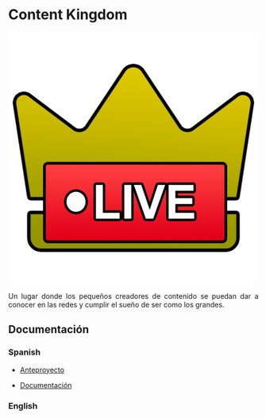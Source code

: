 

# Content Kingdom

<div style="align: center">

<img  src="img/CKLogo.png" alt="Logo">

</div>   

<div style="text-align: justify">

Un lugar donde los pequeños creadores de contenido se puedan dar a conocer en las redes y cumplir el sueño de ser como los grandes.

## Documentación

### Spanish

- [Anteproyecto](doc/anteproyecto.md)

- [Documentación](doc/diagrama_caso_uso.md)

### English

</div>   
